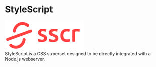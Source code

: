 <h1>StyleScript</h1>
<img src="/icons/stylescript-logo-full.png" width="250">

<br>
<div>StyleScript is a CSS superset designed to be directly integrated with a Node.js webserver.</div>
